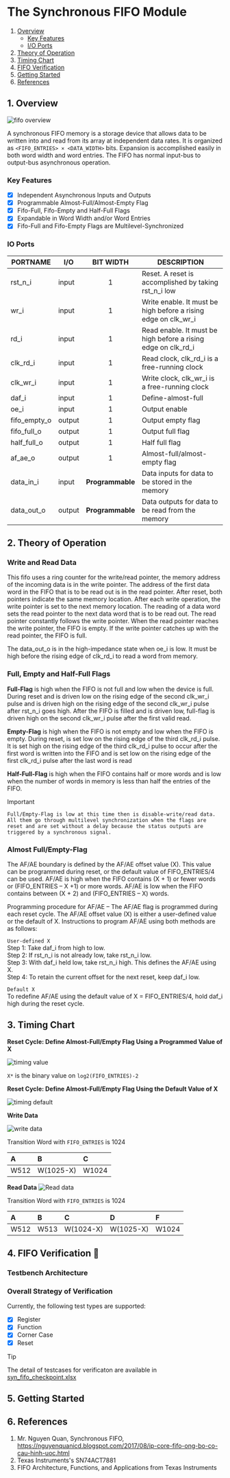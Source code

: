 # The Synchronous FIFO Module
1. [Overview](#1-Overview)
   * [Key Features](#Key-Features)
   * [I/O Ports](#IO-Ports)
2. [Theory of Operation](#2-Theory-of-Operation)
3. [Timing Chart](#3-Timing-Chart)
4. [FIFO Verification](#4-FIFO-Verification)
5. [Getting Started](#5-Getting-Started)
6. [References](#6-References)

## 1. Overview
![fifo overview](https://github.com/DatNguyen97-VN/SNC_core/blob/main/syn_fifo/doc/figures/syn_fifo.png)

A synchronous FIFO memory is a storage device that allows data to be written into and read from its array at independent data rates. It is organized as `<FIFO_ENTRIES> × <DATA_WIDTH>` bits. Expansion is accomplished easily in both word width and word entries.
The FIFO has normal input-bus to output-bus asynchronous operation. 
### Key Features

- [X] Independent Asynchronous Inputs and Outputs
- [X] Programmable Almost-Full/Almost-Empty Flag
- [X] Fifo-Full, Fifo-Empty and Half-Full Flags
- [X] Expandable in Word Width and/or Word Entries
- [X] Fifo-Full and Fifo-Empty Flags are Multilevel-Synchronized

### IO Ports

| PORTNAME     | I/O    |   BIT WIDTH   | DESCRIPTION |
|--------------|--------|:-------------:|-------------|
| rst_n_i      | input  |       1       | Reset. A reset is accomplished by taking rst_n_i low |
| wr_i         | input  |       1       | Write enable. It must be high before a rising edge on clk_wr_i |
| rd_i         | input  |       1       | Read enable. It must be high before a rising edge on clk_rd_i |
| clk_rd_i     | input  |       1       | Read clock, clk_rd_i is a free-running clock |
| clk_wr_i     | input  |       1       | Write clock, clk_wr_i is a free-running clock |
| daf_i        | input  |       1       | Define-almost-full |
| oe_i         | input  |       1       | Output enable |
| fifo_empty_o | output |       1       | Output empty flag |
| fifo_full_o  | output |       1       | Output full flag |
| half_full_o  | output |       1       | Half full flag |
| af_ae_o      | output |       1       | Almost-full/almost-empty flag |
| data_in_i    | input  | **Programmable**  | Data inputs for data to be stored in the memory |
| data_out_o   | output | **Programmable**  | Data outputs for data to be read from the memory |

## 2. Theory of Operation

### Write and Read Data
This fifo uses a ring counter for the write/read pointer, the memory address of the incoming data is in the write pointer. The address of the first data word in the FIFO that is to be read out is in the read pointer. After reset, both pointers indicate the same memory location. After each write operation, the write pointer is set to the next memory location. The reading of a data word sets the read pointer to the next data word that is to be read out. The read pointer constantly follows the write pointer. When the read pointer reaches the write pointer, the FIFO is empty. If the write pointer catches up with the read pointer, the FIFO is full.

The data_out_o is in the high-impedance state when oe_i is low. It must be high before the rising edge of clk_rd_i to read a word from memory.

### Full, Empty and Half-Full Flags
**Full-Flag** is high when the FIFO is not full and low when the device is full. During reset and is driven low on the rising edge of the second clk_wr_i pulse and is driven high on the rising edge of the second clk_wr_i pulse after rst_n_i goes high. After the FIFO is filled and is driven low, full-flag is driven high on the second clk_wr_i pulse after the first valid read.

**Empty-Flag** is high when the FIFO is not empty and low when the FIFO is empty. During reset, is set low on the rising edge of the third clk_rd_i pulse. It is set high on the rising edge of the third clk_rd_i pulse to occur after the first word is written into the FIFO and is set low on the rising edge of the first clk_rd_i pulse after the last word is read

**Half-Full-Flag** is high when the FIFO contains half or more words and is low when the number of words in memory is less than half the entries of the FIFO.

> [!IMPORTANT]  
> `Full/Empty-Flag is low at this time then is disable-write/read data. All them go through multilevel synchronization when the flags are reset
and are set without a delay because the status outputs are triggered by a synchronous signal.`

### Almost Full/Empty-Flag  
The AF/AE boundary is defined by the AF/AE offset value (X). This
value can be programmed during reset, or the default value of FIFO_ENTRIES/4 can be used. AF/AE is high when
the FIFO contains (X + 1) or fewer words or (FIFO_ENTRIES – X +1) or more words. AF/AE is low when the FIFO
contains between (X + 2) and (FIFO_ENTRIES – X) words.  

Programming procedure for AF/AE – The AF/AE flag is programmed during each reset cycle. The
AF/AE offset value (X) is either a user-defined value or the default of X. Instructions to program
AF/AE using both methods are as follows:  

`User-defined X`  
Step 1: Take daf_i from high to low.  
Step 2: If rst_n_i is not already low, take rst_n_i low.  
Step 3: With daf_i held low, take rst_n_i high. This defines the AF/AE using X.  
Step 4: To retain the current offset for the next reset, keep daf_i low.  

`Default X`  
To redefine AF/AE using the default value of X = FIFO_ENTRIES/4, hold daf_i high during the reset cycle.  
## 3. Timing Chart  
**Reset Cycle: Define Almost-Full/Empty Flag Using a Programmed Value of X**  

![timing value](https://github.com/DatNguyen97-VN/SNC_core/blob/main/syn_fifo/doc/figures/timing_value.png)

 `X*` is the binary value on `log2(FIFO_ENTRIES)-2`

 **Reset Cycle: Define Almost-Full/Empty Flag Using the Default Value of X**

 ![timing default](https://github.com/DatNguyen97-VN/SNC_core/blob/main/syn_fifo/doc/figures/timing_default.png)
 
**Write Data**

![write data](https://github.com/DatNguyen97-VN/SNC_core/blob/main/syn_fifo/doc/figures/timing_write.png)


Transition Word with `FIFO_ENTRIES` is 1024

| A    |  B   |  C  |
| :--- | :--- | :---|
| W512 | W(1025-X) |  W1024 | 


**Read Data**
![Read data](https://github.com/DatNguyen97-VN/SNC_core/blob/main/syn_fifo/doc/figures/timing_read.png)

Transition Word with `FIFO_ENTRIES` is 1024

| A    |   B  |   C  |  D   |  F   |
| :--- | :--- | :--- | :--- | :--- |
| W512 | W513 |  W(1024-X) | W(1025-X) | W1024 |
## 4. FIFO Verification  :mag_right:
### Testbench Architecture   
### Overall Strategy of Verification  
Currently, the following test types are supported:  
- [X] Register  
- [X] Function  
- [X] Corner Case  
- [X] Reset  

> [!TIP]
> The detail of testcases for verificaton are available in [syn_fifo_checkpoint.xlsx](figures/syn_fifo_checkpoint.xlsx)  

## 5. Getting Started  
## 6. References  

1. Mr. Nguyen Quan, Synchronous FIFO, https://nguyenquanicd.blogspot.com/2017/08/ip-core-fifo-ong-bo-co-cau-hinh-uoc.html  
2. Texas Instruments's SN74ACT7881  
3. FIFO Architecture, Functions, and Applications from Texas Instruments  